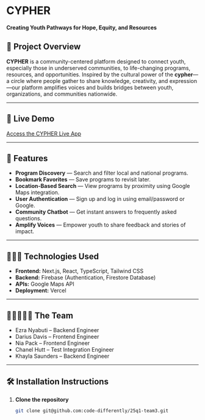 # CYPHER  
**Creating Youth Pathways for Hope, Equity, and Resources**



## 📝 Project Overview

**CYPHER** is a community-centered platform designed to connect youth, especially those in underserved communities, to life-changing programs, resources, and opportunities. Inspired by the cultural power of the **cypher**—a circle where people gather to share knowledge, creativity, and expression—our platform amplifies voices and builds bridges between youth, organizations, and communities nationwide.

---

## 🚀 Live Demo
[Access the CYPHER Live App](https://your-deployment-link.com)

---

## 🎯 Features
- **Program Discovery** — Search and filter local and national programs.
- **Bookmark Favorites** — Save programs to revisit later.
- **Location-Based Search** — View programs by proximity using Google Maps integration.
- **User Authentication** — Sign up and log in using email/password or Google.
- **Community Chatbot** — Get instant answers to frequently asked questions.
- **Amplify Voices** — Empower youth to share feedback and stories of impact.

---

## 🧑🏽‍💻 Technologies Used
- **Frontend:** Next.js, React, TypeScript, Tailwind CSS
- **Backend:** Firebase (Authentication, Firestore Database)
- **APIs:** Google Maps API
- **Deployment:** Vercel

---

## 🧑🏽‍🤝‍🧑🏽 The Team
- Ezra Nyabuti – Backend Engineer
- Darius Davis – Frontend Engineer
- Nia Pack – Frontend Engineer
- Chanel Hutt – Test Integration Engineer
- Khayla Saunders – Backend Engineer

---

## 🛠️ Installation Instructions
1. **Clone the repository**
   ```bash
   git clone git@github.com:code-differently/25q1-team3.git

